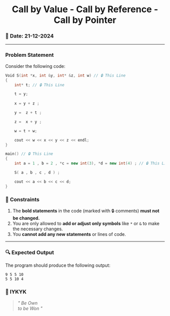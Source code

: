 # <center> Call by Value - Call by Reference - Call by Pointer </center>

### 📅 **Date:** 21-12-2024  
---

### **Problem Statement**  

Consider the following code:   
```cpp
Void S(int *x, int &y, int* &z, int w) // 🔒 This Line
{
    int* t; // 🔒 This Line

    t = y;
    
    x = y + z ;

    y =  z + t ;

    z =  x + y ;

    w = t + w;

    cout << w << x << y << z << endl;
}

main() // 🔒 This Line
{
    int a = 1 , b = 2 , *c = new int(3), *d = new int(4) ; // 🔒 This Line

    S( a , b , c , d ) ;

    cout << a << b << c << d;
}
```

### 📜 **Constraints**  
1. The **bold statements** in the code (marked with 🔒 comments) **must not be changed.**
2. You are only allowed to **add or adjust only symbols** like `*` or `&` to make the necessary changes.  
3. You **cannot add any new statements** or lines of code.

---
### 🔍 Expected Output
The program should produce the following output:
```
9 5 5 10
5 5 10 4
```

### 🌟 IYKYK
> *" Be Own <br> to be Won "*
